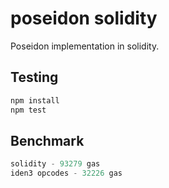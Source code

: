 # poseidon solidity

Poseidon implementation in solidity.

## Testing

```sh
npm install
npm test
```

## Benchmark

```js
solidity - 93279 gas
iden3 opcodes - 32226 gas
```

